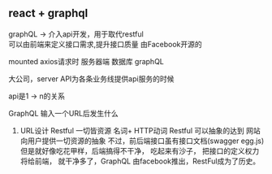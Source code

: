 ## react + graphql 
graphQL -> 介入api开发，用于取代restful  
可以由前端来定义接口需求,提升接口质量
由Facebook开源的

mounted axios请求时
服务器端  数据库 graphQL

大公司，server API为各条业务线提供api服务的时候

api是1 -> n的关系 

GraphQL
输入一个URL后发生什么
1. URL设计 Restful
一切皆资源 名词+ HTTP动词 Restful 可以抽象的达到
网站向用户提供一切资源的抽象
不过，前后端接口虽有接口文档(swagger egg.js)
但是就好像吃花甲样，后端搞得不干净， 吃起来有沙子， 把接口的定义权力将给前端，
就干净多了，GraphQL 由facebook推出，RestFul成为了历史。